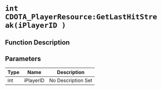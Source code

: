 # `int CDOTA_PlayerResource:GetLastHitStreak(iPlayerID )`
## Function Description

## Parameters
Type|Name|Description
--|--|--
int|iPlayerID|No Description Set
